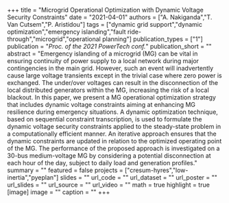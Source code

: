 +++
title = "Microgrid Operational Optimization with Dynamic Voltage Security Constraints"
date = "2021-04-01"
authors = ["A. Nakiganda","T. Van Cutsem","P. Aristidou"]
tags = ["dynamic grid support","dynamic optimization","emergency islanding","fault ride-through","microgrid","operational planning"]
publication_types = ["1"]
publication = "_Proc. of the 2021 PowerTech conf._"
publication_short = ""
abstract = "Emergency islanding of a microgrid (MG) can be vital in ensuring continuity of power supply to a local network during major contingencies in the main grid. However, such an event will inadvertently cause large voltage transients except in the trivial case where zero power is exchanged. The under/over voltages can result in the disconnection of the local distributed generators within the MG, increasing the risk of a local blackout. In this paper, we present a MG operational optimization strategy that includes dynamic voltage constraints aiming at enhancing MG resilience during emergency situations. A dynamic optimization technique, based on sequential constraint transcription, is used to formulate the dynamic voltage security constraints applied to the steady-state problem in a computationally efficient manner. An iterative approach ensures that the dynamic constraints are updated in relation to the optimized operating point of the MG. The performance of the proposed approach is investigated on a 30-bus medium-voltage MG by considering a potential disconnection at each hour of the day, subject to daily load and generation profiles."
summary = ""
featured = false
projects = ["cresum-hyres","low-inertia","pyeplan"]
slides = ""
url_code = ""
url_dataset = ""
url_poster = ""
url_slides = ""
url_source = ""
url_video = ""
math = true
highlight = true
[image]
image = ""
caption = ""
+++

